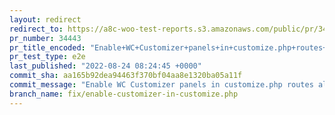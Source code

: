 ```yaml
---
layout: redirect
redirect_to: https://a8c-woo-test-reports.s3.amazonaws.com/public/pr/34443/e2e/index.html
pr_number: 34443
pr_title_encoded: "Enable+WC+Customizer+panels+in+customize.php+routes+also+for+block+themes"
pr_test_type: e2e
last_published: "2022-08-24 08:24:45 +0000"
commit_sha: aa165b92dea94463f370bf04aa8e1320ba05a11f
commit_message: "Enable WC Customizer panels in customize.php routes also for block th…"
branch_name: fix/enable-customizer-in-customize.php
---
```

